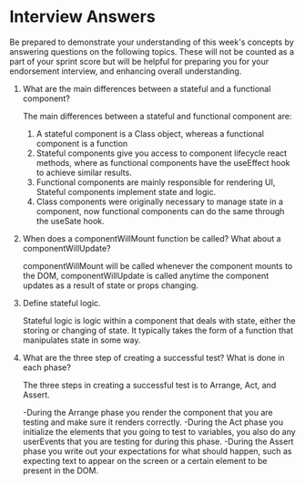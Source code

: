 # Interview Answers
Be prepared to demonstrate your understanding of this week's concepts by answering questions on the following topics. These will not be counted as a part of your sprint score but will be helpful for preparing you for your endorsement interview, and enhancing overall understanding.

1. What are the main differences between a stateful and a functional component?

    The main differences between a stateful and functional component are:

    1. A stateful component is a Class object, whereas a functional component is a function
    2. Stateful components give you access to component lifecycle react methods, where as functional components have the useEffect hook to achieve similar results.
    3. Functional components are mainly responsible for rendering UI, Stateful components implement state and logic.
    4. Class components were originally necessary to manage state in a component, now functional components can do the same through the useSate hook.

2. When does a componentWillMount function be called? What about a componentWillUpdate?

    componentWillMount will be called whenever the component mounts to the DOM, componentWillUpdate is called anytime the component updates as a result of state or props changing.

3. Define stateful logic.

    Stateful logic is logic within a component that deals with state, either the storing or changing of state. It typically takes the form of a function that manipulates state in some way.

4. What are the three step of creating a successful test? What is done in each phase?

    The three steps in creating a successful test is to Arrange, Act, and Assert.

    -During the Arrange phase you render the component that you are testing and make sure it renders correctly.
    -During the Act phase you initialize the elements that you going to test to variables, you also do any userEvents that you are testing for during this phase.
    -During the Assert phase you write out your expectations for what should happen, such as expecting text to appear on the screen or a certain element to be present in the DOM.